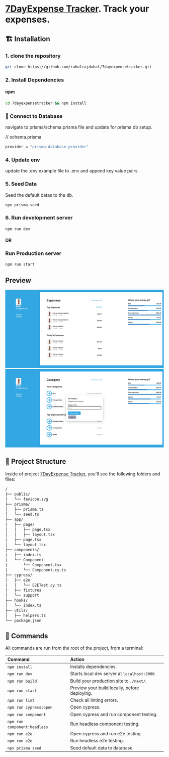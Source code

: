# [7DayExpense Tracker](https://7dayexpensetracker.vercel.app/). Track your expenses.

## 🏗 Installation

### 1. clone the repository

```sh
git clone https://github.com/rahulrajdahal/7dayexpensetracker.git
```

### 2. Install Dependencies

#### npm

```sh
cd 7dayexpensetracker && npm install
```

### 💾 Connect to Database

navigate to prisma/schema.prisma file and update for prisma db setup.

// schema.prisma

```sh
provider = "prisma-database-provider"
```

### 4. Update env

update the .env.example file to .env and append key value pairs.

### 5. Seed Data

Seed the default datas to the db.

```sh
npx prisma seed
```

### 6. Run development server

```sh
npm run dev
```

#### OR

### Run Production server

```sh
npm run start
```

## Preview

[![7DayExpense Tracker](./screenshots/7dayexpensetracker.png)](https://7dayexpensetracker.vercel.app/)
![7dayexpensetracker](./screenshots/add-category.png)

## 🚀 Project Structure

Inside of project [7DayExpense Tracker](https://7dayexpensetracker.vercel.app), you'll see the following folders and files:

```text
/
├── public/
│   └── favicon.svg
├── prisma/
│   ├── prisma.ts
│   └── seed.ts
├── app/
|   ├── page/
│   │   ├── page.tsx
│   │   ├── layout.tsx
│   ├── page.tsx
│   └── layout.tsx
├── components/
│   ├── index.ts
│   └── Component
|       └── Component.tsx
|       └── Component.cy.ts
├── cypress/
│   ├── e2e
|   |   └── E2ETest.cy.ts
│   ├── fixtures
│   └── support
├── hooks/
│   └── index.ts
├── utils/
│   ├── helpers.ts
└── package.json
```

## 🧞 Commands

All commands are run from the root of the project, from a terminal:

| Command                      | Action                                        |
| :--------------------------- | :-------------------------------------------- |
| `npm install`                | Installs dependencies.                        |
| `npm run dev`                | Starts local dev server at `localhost:3000`.  |
| `npm run build`              | Build your production site to `./next/`.      |
| `npm run start`              | Preview your build locally, before deploying. |
| `npm run lint`               | Check all linting errors.                     |
| `npm run cypress:open`       | Open cypress.                                 |
| `npm run component`          | Open cypress and run component testing.       |
| `npm run component:headless` | Run headless component testing.               |
| `npm run e2e`                | Open cypress and run e2e testing.             |
| `npm run e2e`                | Run headless e2e testing.                     |
| `npx prisma seed`            | Seed default data to database.                |
